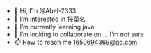 - 👋 Hi, I’m @Abel-2333
- 👀 I’m interested in 报菜名
- 🌱 I’m currently learning java
- 💞️ I’m looking to collaborate on ... I'm not sure
- 📫 How to reach me 1650694369@qq.com

<!---
Abel-2333/Abel-2333 is a ✨ special ✨ repository because its `README.md` (this file) appears on your GitHub profile.
You can click the Preview link to take a look at your changes.
--->

